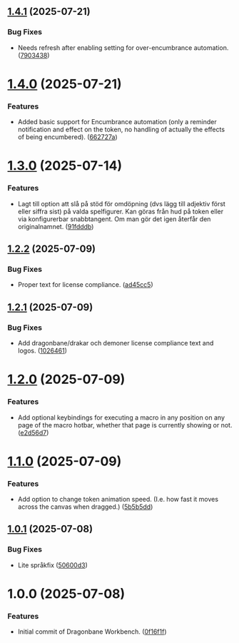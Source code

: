 ## [1.4.1](https://github.com/xdy/xdy-dragonbane-workbench/compare/v1.4.0...v1.4.1) (2025-07-21)


### Bug Fixes

* Needs refresh after enabling setting for over-encumbrance automation. ([7903438](https://github.com/xdy/xdy-dragonbane-workbench/commit/79034381b6a2fe223cf3e5b33555387f74e122cb))

# [1.4.0](https://github.com/xdy/xdy-dragonbane-workbench/compare/v1.3.0...v1.4.0) (2025-07-21)


### Features

* Added basic support for Encumbrance automation (only a reminder notification and effect on the token, no handling of actually the effects of being encumbered). ([662727a](https://github.com/xdy/xdy-dragonbane-workbench/commit/662727a73538f1ee677aaf97adccfc06dd3b7338))

# [1.3.0](https://github.com/xdy/xdy-dragonbane-workbench/compare/v1.2.2...v1.3.0) (2025-07-14)


### Features

* Lagt till option att slå på stöd för omdöpning (dvs lägg till adjektiv först eller siffra sist) på valda spelfigurer. Kan göras från hud på token eller via konfigurerbar snabbtangent. Om man gör det igen återfår den originalnamnet. ([91fdddb](https://github.com/xdy/xdy-dragonbane-workbench/commit/91fdddb192aa6ed401946b779a6a6927d4ce88e1))

## [1.2.2](https://github.com/xdy/xdy-dragonbane-workbench/compare/v1.2.1...v1.2.2) (2025-07-09)


### Bug Fixes

* Proper text for license compliance. ([ad45cc5](https://github.com/xdy/xdy-dragonbane-workbench/commit/ad45cc55237cf76d6378c6d1cb8bd26ac0a30071))

## [1.2.1](https://github.com/xdy/xdy-dragonbane-workbench/compare/v1.2.0...v1.2.1) (2025-07-09)


### Bug Fixes

* Add dragonbane/drakar och demoner license compliance text and logos. ([1026461](https://github.com/xdy/xdy-dragonbane-workbench/commit/10264617482db5369ce35facf7afc7a2c7c0884f))

# [1.2.0](https://github.com/xdy/xdy-dragonbane-workbench/compare/v1.1.0...v1.2.0) (2025-07-09)


### Features

* Add optional keybindings for executing a macro in any position on any page of the macro hotbar, whether that page is currently showing or not. ([e2d56d7](https://github.com/xdy/xdy-dragonbane-workbench/commit/e2d56d7d85832b79dd49e82c9a9ab376b6feba5b))

# [1.1.0](https://github.com/xdy/xdy-dragonbane-workbench/compare/v1.0.1...v1.1.0) (2025-07-09)


### Features

* Add option to change token animation speed. (I.e. how fast it moves across the canvas when dragged.) ([5b5b5dd](https://github.com/xdy/xdy-dragonbane-workbench/commit/5b5b5ddaa9e6d225f0dea519d49297c6cd8cffd9))

## [1.0.1](https://github.com/xdy/xdy-dragonbane-workbench/compare/v1.0.0...v1.0.1) (2025-07-08)


### Bug Fixes

* Lite språkfix ([50600d3](https://github.com/xdy/xdy-dragonbane-workbench/commit/50600d36be0dec80e1766e882d251cb370fe7aeb))

# 1.0.0 (2025-07-08)


### Features

* Initial commit of Dragonbane Workbench. ([0f16f1f](https://github.com/xdy/xdy-dragonbane-workbench/commit/0f16f1f943c374b9c7a23f9de8336a0ab7370de0))
